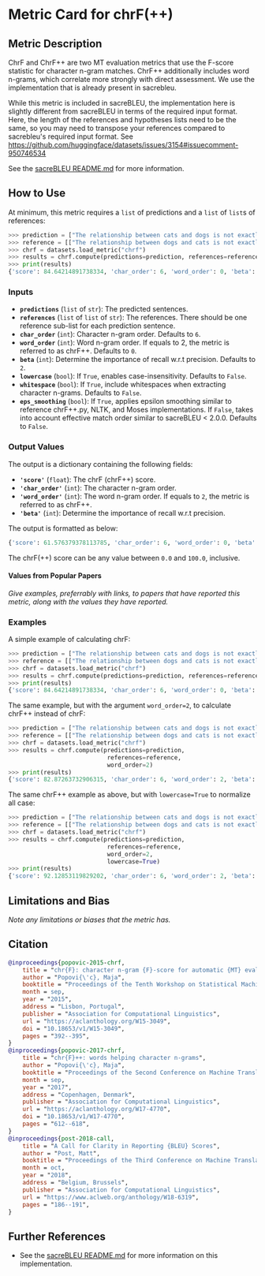 # Metric Card for chrF(++)


## Metric Description
ChrF and ChrF++ are two MT evaluation metrics that use the F-score statistic for character n-gram matches. ChrF++ additionally includes word n-grams, which correlate more strongly with direct assessment. We use the implementation that is already present in sacrebleu.

While this metric is included in sacreBLEU, the implementation here is slightly different from sacreBLEU in terms of the required input format. Here, the length of the references and hypotheses lists need to be the same, so you may need to transpose your references compared to sacrebleu's required input format. See https://github.com/huggingface/datasets/issues/3154#issuecomment-950746534

See the [sacreBLEU README.md](https://github.com/mjpost/sacreBLEU#chrf--chrf) for more information.


## How to Use
At minimum, this metric requires a `list` of predictions and a `list` of `list`s of references:
```python
>>> prediction = ["The relationship between cats and dogs is not exactly friendly.", "a good bookshop is just a genteel black hole that knows how to read."]
>>> reference = [["The relationship between dogs and cats is not exactly friendly.", ], ["A good bookshop is just a genteel Black Hole that knows how to read."]]
>>> chrf = datasets.load_metric("chrf")
>>> results = chrf.compute(predictions=prediction, references=reference)
>>> print(results)
{'score': 84.64214891738334, 'char_order': 6, 'word_order': 0, 'beta': 2}
```

### Inputs
- **`predictions`** (`list` of `str`): The predicted sentences.
- **`references`** (`list` of `list` of `str`): The references. There should be one reference sub-list for each prediction sentence.
- **`char_order`** (`int`): Character n-gram order. Defaults to `6`. 
- **`word_order`** (`int`): Word n-gram order. If equals to 2, the metric is referred to as chrF++. Defaults to `0`.
- **`beta`** (`int`): Determine the importance of recall w.r.t precision. Defaults to `2`.
- **`lowercase`** (`bool`): If `True`, enables case-insensitivity. Defaults to `False`.
- **`whitespace`** (`bool`): If `True`, include whitespaces when extracting character n-grams. Defaults to `False`.
- **`eps_smoothing`** (`bool`): If `True`, applies epsilon smoothing similar to reference chrF++.py, NLTK, and Moses implementations. If `False`, takes into account effective match order similar to sacreBLEU < 2.0.0. Defaults to `False`.



### Output Values
The output is a dictionary containing the following fields:
- **`'score'`** (`float`): The chrF (chrF++) score.
- **`'char_order'`** (`int`): The character n-gram order.
- **`'word_order'`** (`int`): The word n-gram order. If equals to `2`, the metric is referred to as chrF++.
- **`'beta'`** (`int`): Determine the importance of recall w.r.t precision.


The output is formatted as below:
```python
{'score': 61.576379378113785, 'char_order': 6, 'word_order': 0, 'beta': 2}
```

The chrF(++) score can be any value between `0.0` and `100.0`, inclusive.

#### Values from Popular Papers
*Give examples, preferrably with links, to papers that have reported this metric, along with the values they have reported.*

### Examples
A simple example of calculating chrF:
```python
>>> prediction = ["The relationship between cats and dogs is not exactly friendly.", "a good bookshop is just a genteel black hole that knows how to read."]
>>> reference = [["The relationship between dogs and cats is not exactly friendly.", ], ["A good bookshop is just a genteel Black Hole that knows how to read."]]
>>> chrf = datasets.load_metric("chrf")
>>> results = chrf.compute(predictions=prediction, references=reference)
>>> print(results)
{'score': 84.64214891738334, 'char_order': 6, 'word_order': 0, 'beta': 2}
```

The same example, but with the argument `word_order=2`, to calculate chrF++ instead of chrF:
```python
>>> prediction = ["The relationship between cats and dogs is not exactly friendly.", "a good bookshop is just a genteel black hole that knows how to read."]
>>> reference = [["The relationship between dogs and cats is not exactly friendly.", ], ["A good bookshop is just a genteel Black Hole that knows how to read."]]
>>> chrf = datasets.load_metric("chrf")
>>> results = chrf.compute(predictions=prediction,
                            references=reference,
                            word_order=2)
>>> print(results)
{'score': 82.87263732906315, 'char_order': 6, 'word_order': 2, 'beta': 2}
```

The same chrF++ example as above, but with `lowercase=True` to normalize all case:
```python
>>> prediction = ["The relationship between cats and dogs is not exactly friendly.", "a good bookshop is just a genteel black hole that knows how to read."]
>>> reference = [["The relationship between dogs and cats is not exactly friendly.", ], ["A good bookshop is just a genteel Black Hole that knows how to read."]]
>>> chrf = datasets.load_metric("chrf")
>>> results = chrf.compute(predictions=prediction,
                            references=reference,
                            word_order=2,
                            lowercase=True)
>>> print(results)
{'score': 92.12853119829202, 'char_order': 6, 'word_order': 2, 'beta': 2}
```


## Limitations and Bias
*Note any limitations or biases that the metric has.*

## Citation
```bibtex
@inproceedings{popovic-2015-chrf,
    title = "chr{F}: character n-gram {F}-score for automatic {MT} evaluation",
    author = "Popovi{\'c}, Maja",
    booktitle = "Proceedings of the Tenth Workshop on Statistical Machine Translation",
    month = sep,
    year = "2015",
    address = "Lisbon, Portugal",
    publisher = "Association for Computational Linguistics",
    url = "https://aclanthology.org/W15-3049",
    doi = "10.18653/v1/W15-3049",
    pages = "392--395",
}
@inproceedings{popovic-2017-chrf,
    title = "chr{F}++: words helping character n-grams",
    author = "Popovi{\'c}, Maja",
    booktitle = "Proceedings of the Second Conference on Machine Translation",
    month = sep,
    year = "2017",
    address = "Copenhagen, Denmark",
    publisher = "Association for Computational Linguistics",
    url = "https://aclanthology.org/W17-4770",
    doi = "10.18653/v1/W17-4770",
    pages = "612--618",
}
@inproceedings{post-2018-call,
    title = "A Call for Clarity in Reporting {BLEU} Scores",
    author = "Post, Matt",
    booktitle = "Proceedings of the Third Conference on Machine Translation: Research Papers",
    month = oct,
    year = "2018",
    address = "Belgium, Brussels",
    publisher = "Association for Computational Linguistics",
    url = "https://www.aclweb.org/anthology/W18-6319",
    pages = "186--191",
}
```

## Further References
- See the [sacreBLEU README.md](https://github.com/mjpost/sacreBLEU#chrf--chrf) for more information on this implementation.